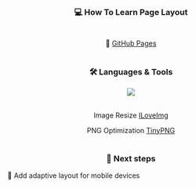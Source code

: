 <h3 align="center">💻 How To Learn Page Layout</h3>
<h1></h1>
<div align="center">

🔗 [GitHub Pages](https://uvaleks.github.io/how-to-learn/)
  
</div>
<h1></h1>
<h3 align="center">🛠 Languages & Tools</h3>

<div align="center">
  <a href="https://skillicons.dev">
    <img src="https://skillicons.dev/icons?i=css,html,ps,vscode,git" />
  </a>
<br><br>

Image Resize [ILoveImg](https://www.iloveimg.com/resize-image/resize-png)

PNG Optimization [TinyPNG](tinypng.com)
  
</div>
<h1></h1>
<h3 align="center">🔖 Next steps</h3>
<p>📌 Add adaptive layout for mobile devices</p>
